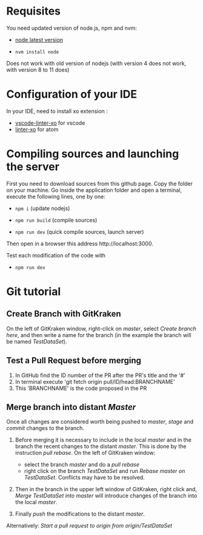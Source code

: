 # Requisites

You need updated version of node.js, npm and nvm:

-   [node latest version](https://github.com/nodesource/distributions/blob/master/README.md#deb)

-   `nvm install node `

Does not work with old version of nodejs (with version 4 does not work, with version 8 to 11 does)

# Configuration of your IDE

In your IDE, need to install xo extension :

-   [vscode-linter-xo](https://github.com/SamVerschueren/vscode-linter-xo) for vscode
-   [linter-xo](https://github.com/xojs/atom-linter-xo) for atom

# Compiling sources and launching the server

First you need to download sources from this github page. Copy the folder on your machine.
Go inside the application folder and open a terminal, execute the following lines, one by one:

* `npm i` (update nodejs)

* `npm run build` (compile sources)

* `npm run dev` (quick compile sources, launch server)

Then open in a browser this address http://localhost:3000.

Test each modification of the code with
* `npm run dev`

# Git tutorial

## Create Branch with GitKraken

On the left of GitKraken window, right-click on _master_, select _Create branch here_, and then write a name for the branch (in the example the branch will be named _TestDataSet_).

## Test a Pull Request before merging

1. In GitHub find the ID number of the PR after the PR's title and the '#'
2. In terminal execute 'git fetch origin pull/ID/head:BRANCHNAME'
3. This 'BRANCHNAME' is the code proposed in the PR

## Merge branch into distant _Master_

Once all changes are considered worth being pushed to _master_, _stage_ and _commit_ changes to the branch.

1. Before merging it is necessary to include in the local _master_ and in the branch the recent changes to the distant _master_. This is done by the instruction _pull rebase_. On the left of GitKraken window:
   * select the branch _master_ and do a _pull rebase_
   * right click on the branch _TestDataSet_ and run _Rebase master on TestDataSet_. Conflicts may have to be resolved.

2. Then in the branch in the upper left window of GitKraken, right click and, _Merge TestDataSet into master_ will introduce changes of the branch into the local _master_.

3. Finally _push_ the modifications to the distant _master_.

Alternatively: _Start a pull request to origin from origin/TestDataSet_